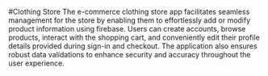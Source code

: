 #Clothing Store
The e-commerce clothing store app facilitates seamless management for the store by enabling them to effortlessly add or modify product information using firebase. Users can create accounts, browse products, interact with the shopping cart, and conveniently edit their profile details provided during sign-in and checkout. The application also ensures robust data validations to enhance security and accuracy throughout the user experience.
